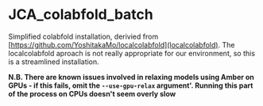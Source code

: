 # JCA_colabfold_batch

Simplified colabfold installation, derivied from [https://github.com/YoshitakaMo/localcolabfold](localcolabfold). The localcolabfold aproach is not really appropriate for our environment, so this is a streamlined installation.

**N.B. There are known issues involved in relaxing models using Amber on GPUs - if this fails, omit the `--use-gpu-relax` argument'. Running this part of the process on CPUs doesn't seem overly slow**
